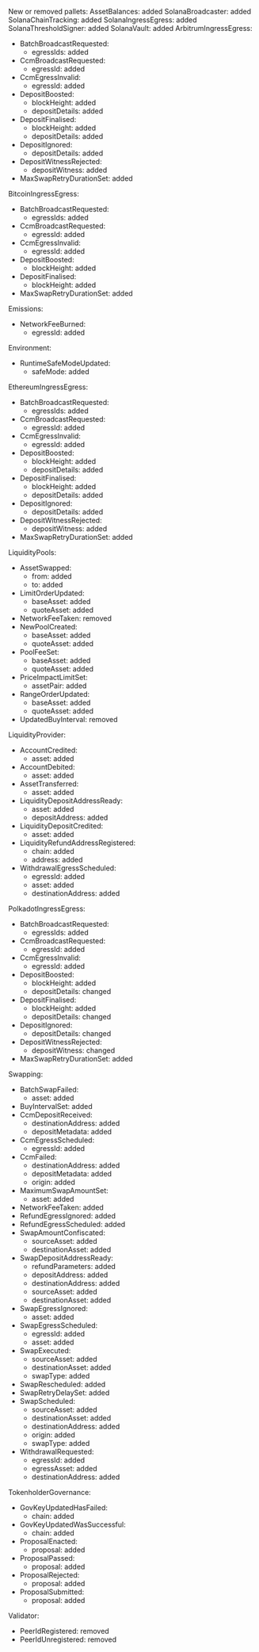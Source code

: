 New or removed pallets:
  AssetBalances: added
  SolanaBroadcaster: added
  SolanaChainTracking: added
  SolanaIngressEgress: added
  SolanaThresholdSigner: added
  SolanaVault: added
ArbitrumIngressEgress:
  - BatchBroadcastRequested:
    - egressIds: added
  - CcmBroadcastRequested:
    - egressId: added
  - CcmEgressInvalid:
    - egressId: added
  - DepositBoosted:
    - blockHeight: added
    - depositDetails: added
  - DepositFinalised:
    - blockHeight: added
    - depositDetails: added
  - DepositIgnored:
    - depositDetails: added
  - DepositWitnessRejected:
    - depositWitness: added
  - MaxSwapRetryDurationSet: added

BitcoinIngressEgress:
  - BatchBroadcastRequested:
    - egressIds: added
  - CcmBroadcastRequested:
    - egressId: added
  - CcmEgressInvalid:
    - egressId: added
  - DepositBoosted:
    - blockHeight: added
  - DepositFinalised:
    - blockHeight: added
  - MaxSwapRetryDurationSet: added

Emissions:
  - NetworkFeeBurned:
    - egressId: added

Environment:
  - RuntimeSafeModeUpdated:
    - safeMode: added

EthereumIngressEgress:
  - BatchBroadcastRequested:
    - egressIds: added
  - CcmBroadcastRequested:
    - egressId: added
  - CcmEgressInvalid:
    - egressId: added
  - DepositBoosted:
    - blockHeight: added
    - depositDetails: added
  - DepositFinalised:
    - blockHeight: added
    - depositDetails: added
  - DepositIgnored:
    - depositDetails: added
  - DepositWitnessRejected:
    - depositWitness: added
  - MaxSwapRetryDurationSet: added

LiquidityPools:
  - AssetSwapped:
    - from: added
    - to: added
  - LimitOrderUpdated:
    - baseAsset: added
    - quoteAsset: added
  - NetworkFeeTaken: removed
  - NewPoolCreated:
    - baseAsset: added
    - quoteAsset: added
  - PoolFeeSet:
    - baseAsset: added
    - quoteAsset: added
  - PriceImpactLimitSet:
    - assetPair: added
  - RangeOrderUpdated:
    - baseAsset: added
    - quoteAsset: added
  - UpdatedBuyInterval: removed

LiquidityProvider:
  - AccountCredited:
    - asset: added
  - AccountDebited:
    - asset: added
  - AssetTransferred:
    - asset: added
  - LiquidityDepositAddressReady:
    - asset: added
    - depositAddress: added
  - LiquidityDepositCredited:
    - asset: added
  - LiquidityRefundAddressRegistered:
    - chain: added
    - address: added
  - WithdrawalEgressScheduled:
    - egressId: added
    - asset: added
    - destinationAddress: added

PolkadotIngressEgress:
  - BatchBroadcastRequested:
    - egressIds: added
  - CcmBroadcastRequested:
    - egressId: added
  - CcmEgressInvalid:
    - egressId: added
  - DepositBoosted:
    - blockHeight: added
    - depositDetails: changed
  - DepositFinalised:
    - blockHeight: added
    - depositDetails: changed
  - DepositIgnored:
    - depositDetails: changed
  - DepositWitnessRejected:
    - depositWitness: changed
  - MaxSwapRetryDurationSet: added

Swapping:
  - BatchSwapFailed:
    - asset: added
  - BuyIntervalSet: added
  - CcmDepositReceived:
    - destinationAddress: added
    - depositMetadata: added
  - CcmEgressScheduled:
    - egressId: added
  - CcmFailed:
    - destinationAddress: added
    - depositMetadata: added
    - origin: added
  - MaximumSwapAmountSet:
    - asset: added
  - NetworkFeeTaken: added
  - RefundEgressIgnored: added
  - RefundEgressScheduled: added
  - SwapAmountConfiscated:
    - sourceAsset: added
    - destinationAsset: added
  - SwapDepositAddressReady:
    - refundParameters: added
    - depositAddress: added
    - destinationAddress: added
    - sourceAsset: added
    - destinationAsset: added
  - SwapEgressIgnored:
    - asset: added
  - SwapEgressScheduled:
    - egressId: added
    - asset: added
  - SwapExecuted:
    - sourceAsset: added
    - destinationAsset: added
    - swapType: added
  - SwapRescheduled: added
  - SwapRetryDelaySet: added
  - SwapScheduled:
    - sourceAsset: added
    - destinationAsset: added
    - destinationAddress: added
    - origin: added
    - swapType: added
  - WithdrawalRequested:
    - egressId: added
    - egressAsset: added
    - destinationAddress: added

TokenholderGovernance:
  - GovKeyUpdatedHasFailed:
    - chain: added
  - GovKeyUpdatedWasSuccessful:
    - chain: added
  - ProposalEnacted:
    - proposal: added
  - ProposalPassed:
    - proposal: added
  - ProposalRejected:
    - proposal: added
  - ProposalSubmitted:
    - proposal: added

Validator:
  - PeerIdRegistered: removed
  - PeerIdUnregistered: removed
